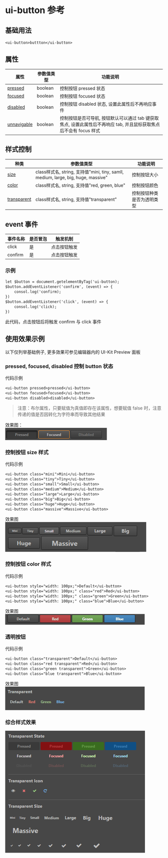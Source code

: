 # ui-button 参考

## 基础用法

```
<ui-button>buttton</ui-button>
```

## 属性
属性  | 参数值类型 | 功能说明
------|--------------|-------------
[pressed](#pressed,-focused,-disabled-控制-button-状态) | boolean | 控制按钮 pressed 状态  
[focused](#pressed,-focused,-disabled-控制-button-状态)| boolean  | 控制按钮 focused 状态 
[disabled](#pressed,-focused,-disabled-控制-button-状态)| boolean  | 控制按钮 disabled 状态, 设置此属性后不再响应事件
[unnavigable](#pressed,-focused,-disabled-控制-button-状态)| boolean  | 控制按钮是否可导航, 按钮默认可以通过 tab 键获取焦点, 设置此属性后不再响应 tab, 并且鼠标获取焦点后不会有 focus 样式

## 样式控制
种类  | 参数值类型 | 功能说明
------|-----------|-------------
[size](#控制按钮-size-样式) |class样式名, string, 支持值"mini, tiny, samll, medium, large, big, huge, massive" | 控制按钮大小  
[color](#控制按钮-color-样式) |class样式名, string, 支持值"red, green, blue" | 控制按钮颜色  
[transparent](#透明按钮) |class样式名, string, 支持值"transparent" | 控制按钮种类是否为透明类型 

## event 事件
事件名称|是否冒泡|触发机制
-------|-------|--------
click|是|点击按钮触发
confirm|是|点击按钮触发

### 示例
```
let $button = document.getelementByTag('ui-button);
$button.addEventListener('confirm', (event) => {
    consol.log('confirm);
})
$button.addEventListener('click', (event) => {
    consol.log('click);
})
```
此代码，点击按钮后将触发 confirm 与 click 事件

## 使用效果示例
以下仅列举基础例子, 更多效果可参见编辑器内的 UI-Kit Preview 面板
### pressed, focused, disabled 控制 button 状态
代码示例
```
<ui-button pressed>pressed</ui-button>
<ui-button focused>focused</ui-button>
<ui-button disabled>disabled</ui-button>
```
> 注意：布尔属性，只要赋值为真值即存在该属性，想要赋值 false 时，注意传递的值是否因转化为字符串而导致其他结果           

效果图：         
![img](ui-kit/ui-button-state.png)

### 控制按钮 size 样式
代码示例
```
<ui-button class="mini">Mini</ui-button>
<ui-button class="tiny">Tiny</ui-button>
<ui-button class="small">Small</ui-button>
<ui-button class="medium">Medium</ui-button>
<ui-button class="large">Large</ui-button>
<ui-button class="big">Big</ui-button>
<ui-button class="huge">Huge</ui-button>
<ui-button class="massive">Massive</ui-button>
```
效果图      
![img](ui-kit/ui-button-size.png)

### 控制按钮 color 样式
代码示例
```
<ui-button style="width: 100px;">Default</ui-button>
<ui-button style="width: 100px;" class="red">Red</ui-button>
<ui-button style="width: 100px;" class="green">Green</ui-button>
<ui-button style="width: 100px;" class="blue">Blue</ui-button>
```
效果图    
![img](ui-kit/ui-button-color.gif)

### 透明按钮
代码示例
```
<ui-button class="transparent">Default</ui-button>
<ui-button class="red transparent">Red</ui-button>
<ui-button class="green transparent">Green</ui-button>
<ui-button class="blue transparent">Blue</ui-button>
```
效果图   
![img](ui-kit/ui-button-transparent.gif)

### 综合样式效果

![img](ui-kit/ui-button-group.png)